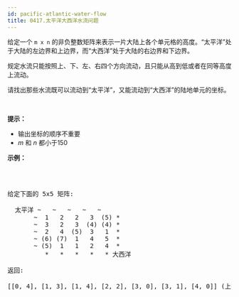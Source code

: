 ```yaml
---
id: pacific-atlantic-water-flow
title: 0417.太平洋大西洋水流问题
---
```

给定一个 <code>m x n</code> 的非负整数矩阵来表示一片大陆上各个单元格的高度。“太平洋”处于大陆的左边界和上边界，而“大西洋”处于大陆的右边界和下边界。

规定水流只能按照上、下、左、右四个方向流动，且只能从高到低或者在同等高度上流动。

请找出那些水流既可以流动到“太平洋”，又能流动到“大西洋”的陆地单元的坐标。

 

**提示：**

- 输出坐标的顺序不重要
- _m_ 和 _n_ 都小于150
 

**示例：**

 


<pre><br/>给定下面的 5x5 矩阵:<br/><br/>  太平洋 ~   ~   ~   ~   ~ <br/>       ~  1   2   2   3  (5) *<br/>       ~  3   2   3  (4) (4) *<br/>       ~  2   4  (5)  3   1  *<br/>       ~ (6) (7)  1   4   5  *<br/>       ~ (5)  1   1   2   4  *<br/>          *   *   *   *   * 大西洋<br/><br/>返回:<br/><br/>[[0, 4], [1, 3], [1, 4], [2, 2], [3, 0], [3, 1], [4, 0]] (上图中带括号的单元).<br/></pre>

 
